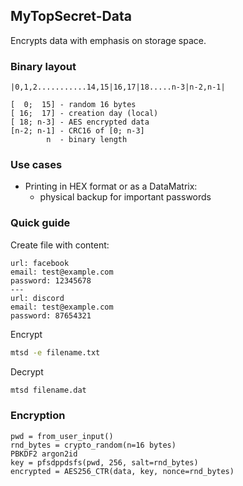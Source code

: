 ## MyTopSecret-Data

Encrypts data with emphasis on storage space.

### Binary layout

```
|0,1,2...........14,15|16,17|18.....n-3|n-2,n-1|

[  0;  15] - random 16 bytes
[ 16;  17] - creation day (local)
[ 18; n-3] - AES encrypted data
[n-2; n-1] - CRC16 of [0; n-3]
        n  - binary length
```

### Use cases

- Printing in HEX format or as a DataMatrix:
  - physical backup for important passwords

### Quick guide

Create file with content:

```
url: facebook
email: test@example.com
password: 12345678
---
url: discord
email: test@example.com
password: 87654321
```

Encrypt

```bash
mtsd -e filename.txt
```

Decrypt

```bash
mtsd filename.dat
```

### Encryption

```
pwd = from_user_input()
rnd_bytes = crypto_random(n=16 bytes)
PBKDF2 argon2id
key = pfsdppdsfs(pwd, 256, salt=rnd_bytes)
encrypted = AES256_CTR(data, key, nonce=rnd_bytes)
```
